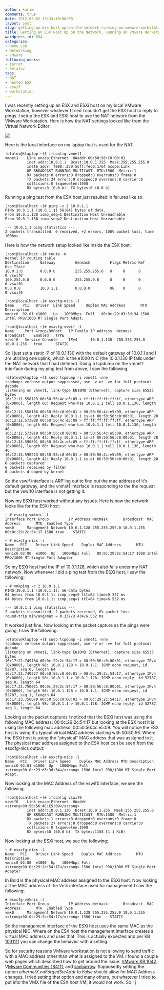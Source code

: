 ```yaml
---
author: karim
comments: true
date: 2012-08-02 19:33:10+00:00
layout: post
slug: getting-an-esx-host-up-on-the-network-running-on-vmware-workstation
title: Getting an ESX Host Up on the Network, Running on VMware Workstation
wordpress_id: 894
categories:
- Home Lab
- Networking
- VMware
following_users:
- jarret
- kelatov
tags:
- NAT
- nested ESX
- vswif
- workstation
---
```


I was recently setting up an ESX and ESXi host on my local VMware Workstation, however whatever I tried I couldn't get the ESX host to reply to pings. I setup the ESX and ESXi host to use the NAT network from the VMware Workstation. Here is how the NAT settings looked like from the Virtual Network Editor:

[![](http://virtuallyhyper.com/wp-content/uploads/2012/04/Virtual_network_Editor.png)](http://virtuallyhyper.com/wp-content/uploads/2012/04/Virtual_network_Editor.png)

Here is the local interface on my laptop that is used for the NAT.


    
    
    [elatov@klaptop ~]$ ifconfig vmnet1
    vmnet1    Link encap:Ethernet  HWaddr 00:50:56:C0:00:01
              inet addr:10.0.1.1  Bcast:10.0.1.255  Mask:255.255.255.0
              inet6 addr: fe80::250:56ff:fec0:1/64 Scope:Link
              UP BROADCAST RUNNING MULTICAST  MTU:1500  Metric:1
              RX packets:0 errors:0 dropped:0 overruns:0 frame:0
              TX packets:24 errors:0 dropped:0 overruns:0 carrier:0
              collisions:0 txqueuelen:1000
              RX bytes:0 (0.0 b)  TX bytes:0 (0.0 b)
    



Running a ping test from the ESX host just resulted in failures like so:


    
    
    [root@localhost ~]# ping -c 2 10.0.1.1
    PING 10.0.1.1 (10.0.1.1) 56(84) bytes of data.
    From 10.0.1.130 icmp_seq=1 Destination Host Unreachable
    From 10.0.1.130 icmp_seq=2 Destination Host Unreachable
    
    --- 10.0.1.1 ping statistics ---
    2 packets transmitted, 0 received, +2 errors, 100% packet loss, time 1008ms
    



Here is how the network setup looked like inside the ESX host:


    
    
    [root@localhost ~]# route -n
    Kernel IP routing table
    Destination     Gateway         Genmask         Flags Metric Ref    Use Iface
    10.0.1.0        0.0.0.0         255.255.255.0   U     0      0        0 vswif0
    169.254.0.0     0.0.0.0         255.255.0.0     U     0      0        0 vswif0
    0.0.0.0         10.0.1.1        0.0.0.0         UG    0      0        0 vswif0
    
    [root@localhost ~]# esxcfg-nics -l
    Name    PCI   Driver  Link Speed     Duplex MAC Address       MTU    Description
    vmnic0  02:01 e1000   Up   1000Mbps  Full   00:0c:29:d3:3d:34 1500   Intel PRO/1000 MT Single Port Adapt.
    
    [root@localhost ~]# esxcfg-vswif -l
    Name     Port Group/DVPort   IP Family IP Address  Netmask        Broadcast    Enabled   TYPE
    vswif0   Service Console     IPv4      10.0.1.130  255.255.255.0  10.0.1.255   true      STATIC
    



So I just set a static IP of 10.0.1.130 with the default gateway of 10.0.1.1 and I am utilizing one uplink, which is the e1000 NIC (the 10.0.1.130 IP falls under the NAT network that I had defined). Doing a tcpdump on the vmnet1 interface during my ping test from above, I saw the following.


    
    
    [elatov@klaptop ~]$ sudo tcpdump -i vmnet1 -nne
    tcpdump: verbose output suppressed, use -v or -vv for full protocol decode
    listening on vmnet1, link-type EN10MB (Ethernet), capture size 65535 bytes
    16:12:11.558123 00:50:56:4c:e5:09 > ff:ff:ff:ff:ff:ff, ethertype ARP (0x0806), length 60: Request who-has 10.0.1.1 tell 10.0.1.130, length 46
    16:12:11.558156 00:50:56:c0:00:01 > 00:50:56:4c:e5:09, ethertype ARP (0x0806), length 42: Reply 10.0.1.1 is-at 00:50:56:c0:00:01, length 28
    16:12:12.573888 00:50:56:4c:e5:09 > ff:ff:ff:ff:ff:ff, ethertype ARP (0x0806), length 60: Request who-has 10.0.1.1 tell 10.0.1.130, length 46
    16:12:12.573910 00:50:56:c0:00:01 > 00:50:56:4c:e5:09, ethertype ARP (0x0806), length 42: Reply 10.0.1.1 is-at 00:50:56:c0:00:01, length 28
    16:12:13.590891 00:50:56:4c:e5:09 > ff:ff:ff:ff:ff:ff, ethertype ARP (0x0806), length 60: Request who-has 10.0.1.1 tell 10.0.1.130, length 46
    16:12:13.590923 00:50:56:c0:00:01 > 00:50:56:4c:e5:09, ethertype ARP (0x0806), length 42: Reply 10.0.1.1 is-at 00:50:56:c0:00:01, length 28
    6 packets captured
    6 packets received by filter
    0 packets dropped by kernel
    



So the vswif interface is ARP'ing out to find out the mac address of it's default gateway, and the vmnet1 interface is responding to the the request but the vswif0 interface is not getting it.

Now my ESXi host worked without any issues. Here is how the network looks like for the ESXi host:


    
    
    ~ # esxcfg-vmknic -l
    Interface Port_Group         IP_Address Netmask       Broadcast  MAC Address       MTU  Enabled Type
    vmk0      Management Network 10.0.1.128 255.255.255.0 10.0.1.255 00:0c:29:2c:54:17 1500 true    STATIC
    
    ~ # esxcfg-nics -l
    Name   PCI    Driver Link Speed    Duplex MAC Address       MTU  Description
    vmnic0 02:00  e1000  Up   1000Mbps Full   00:0c:29:2c:54:17 1500 Intel PRO/1000 MT Single Port Adapter
    



So my ESXi host had the IP of 10.0.1.128, which also falls under my NAT network. Now whenever I did a ping test from the ESXi host, I saw the following:


    
    
    ~ # vmkping -c 2 10.0.1.1
    PING 10.0.1.1 (10.0.1.1): 56 data bytes
    64 bytes from 10.0.1.1: icmp_seq=0 ttl=64 time=0.337 ms
    64 bytes from 10.0.1.1: icmp_seq=1 ttl=64 time=6.532 ms
    
    --- 10.0.1.1 ping statistics ---
    2 packets transmitted, 2 packets received, 0% packet loss
    round-trip min/avg/max = 0.337/3.434/6.532 ms
    



It worked just fine. Now looking at the packet capture as the pings were going, I saw the following:


    
    
    [elatov@klaptop ~]$ sudo tcpdump -i vmnet1 -nne
    tcpdump: verbose output suppressed, use -v or -vv for full protocol decode
    listening on vmnet1, link-type EN10MB (Ethernet), capture size 65535 bytes
    16:17:22.749184 00:0c:29:2c:54:17 > 00:50:56:c0:00:01, ethertype IPv4 (0x0800), length 98: 10.0.1.128 > 10.0.1.1: ICMP echo request, id 52787, seq 0, length 64
    16:17:22.749227 00:50:56:c0:00:01 > 00:0c:29:2c:54:17, ethertype IPv4 (0x0800), length 98: 10.0.1.1 > 10.0.1.128: ICMP echo reply, id 52787, seq 0, length 64
    16:17:23.750021 00:0c:29:2c:54:17 > 00:50:56:c0:00:01, ethertype IPv4 (0x0800), length 98: 10.0.1.128 > 10.0.1.1: ICMP echo request, id 52787, seq 1, length 64
    16:17:23.750079 00:50:56:c0:00:01 > 00:0c:29:2c:54:17, ethertype IPv4 (0x0800), length 98: 10.0.1.1 > 10.0.1.128: ICMP echo reply, id 52787, seq 1, length 64
    



Looking at the packet captures I noticed that the ESXi host was using the following MAC address: 00:0c:29:2c:54:17 but looking at the ESX host it is using the following mac address: 00:50:56:4c:e5:09. You will notice the ESX host is using it's typical virtual MAC address starting with 00:50:56. Where the ESXi host is using the "physical" MAC address that was assigned to it. The physical mac address assigned to the ESX host can be seen from the esxcfg-nics output:

    
    
    [root@localhost ~]# esxcfg-nics -l
    Name   PCI   Driver Link Speed    Duplex MAC Address MTU Description
    vmnic0 02:01 e1000  Up   1000Mbps Full <strong>00:0c:29:d3:3d:34</strong> 1500 Intel PRO/1000 MT Single Port Adapt.
    


Now looking at the MAC Address of the vswif0 interface, we see the following:

    
    
    [root@localhost ~]# ifconfig vswif0
    vswif0    Link encap:Ethernet  HWaddr <strong>00:50:56:4C:E5:09</strong>
              inet addr:10.0.1.130  Bcast:10.0.1.255  Mask:255.255.255.0
              UP BROADCAST RUNNING MULTICAST  MTU:1500  Metric:1
              RX packets:1 errors:0 dropped:0 overruns:0 frame:0
              TX packets:27 errors:0 dropped:0 overruns:0 carrier:0
              collisions:0 txqueuelen:1000
              RX bytes:60 (60.0 b)  TX bytes:1158 (1.1 KiB)
    


Now looking at the ESXi host, we see the following:

    
    
    ~ # esxcfg-nics -l
    Name   PCI    Driver Link Speed    Duplex MAC Address       MTU  Description
    vmnic0 02:00  e1000  Up   1000Mbps Full   <strong>00:0c:29:2c:54:17</strong> 1500 Intel PRO/1000 MT Single Port Adapter
    


In Bold is the physical MAC address assigned to the ESXi host. Now looking at the MAC address of the Vmk interface used for management I saw the following:

    
     
    # esxcfg-vmknic -l
    Interface Port_Group         IP_Address Netmask       Broadcast  MAC Address       MTU  Enabled Type
    vmk0      Management Network 10.0.1.128 255.255.255.0 10.0.1.255 <strong>00:0c:29:2c:54:17</strong> 1500 true    STATIC
    



So the management interface of the ESXi host uses the same MAC as the physical NIC. Where on the ESX host the management interface creates a virtual MAC address and uses that. This is actually expected and per KB [1031111](http://kb.vmware.com/kb/1031111) you can change the behavior with a setting.

So for security reasons VMware workstation is not allowing to send traffic with a MAC address other than what is assigned to the VM. I found a couple web pages which described how to get around the issue: [VMware KB 1042](http://kb.vmware.com/kb/1042), V[Mware Communities 184111](http://communities.vmware.com/thread/184111), and [sanbarrow](http://sanbarrow.com/vmx/vmx-network-advanced.html). Supposedly setting the option _ethernetX.noForgedSrcAddr_ to _False_ should allow for MAC Address changes. I tried setting that option and many others, but whatever I tried to put into the VMX file of the ESX host VM, it would not work. So I j

